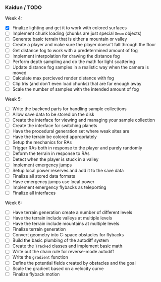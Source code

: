 ### Kaidun / TODO

Week 4:
- [X] Finalize lighting and get it to work with colored surfaces
- [ ] Implement chunk loading (chunks are just special `Geom` objects)
- [ ] Generate basic terrain that is either a mountain or valley
- [ ] Create a player and make sure the player doesn't fall through the floor
- [ ] Get distance fog to work with a predetermined amount of fog
- [ ] Implement interpolation for drawing the distance fog
- [ ] Perform depth sampling and do the math for light scattering
- [ ] Update distance fog samples in a realistic way when the camera is moved
- [ ] Calculate max percieved render distance with fog
- [ ] Clip tris (and don't even load chunks) that are far enough away
- [ ] Scale the number of samples with the intended amount of fog

Week 5:
- [ ] Write the backend parts for handling sample collections
- [ ] Allow save data to be stored on the disk
- [ ] Create the interface for viewing and managing your sample collection
- [ ] Create the interface for switching planets
- [ ] Have the procedural generation set where weak sites are
- [ ] Have the terrain be colored appropriately
- [ ] Setup the mechanics for RAs
- [ ] Trigger RAs both in response to the player and purely randomly
- [ ] Deform the terrain in response to RAs
- [ ] Detect when the player is stuck in a valley
- [ ] Implement emergency jumps
- [ ] Setup local power reserves and add it to the save data
- [ ] Finalize all stored data formats
- [ ] Have emergency jumps use local power
- [ ] Implement emergency flybacks as teleporting
- [ ] Finalize all interfaces

Week 6:
- [ ] Have terrain generation create a number of different levels
- [ ] Have the terrain include valleys at multiple levels
- [ ] Have the terrain include mountains at multiple levels
- [ ] Finalize terrain generation
- [ ] Convert geometry into C-space obstacles for flybacks
- [ ] Build the basic plumbing of the autodiff system
- [ ] Create the `Tracked` classes and implement basic math
- [ ] Write out the chain rule for reverse-mode autodiff
- [ ] Write the `gradient` function
- [ ] Define the potential fields created by obstacles and the goal
- [ ] Scale the gradient based on a velocity curve
- [ ] Finalize flyback motion
